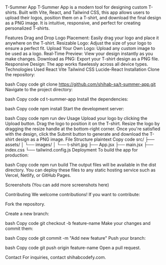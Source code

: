 T-Summer App
T-Summer App is a modern tool for designing custom T-shirts. Built with Vite, React, and Tailwind CSS, this app allows users to upload their logos, position them on a T-shirt, and download the final design as a PNG image. It is intuitive, responsive, and perfect for creating personalized T-shirts.

Features
Drag and Drop Logo Placement: Easily drag your logo and place it anywhere on the T-shirt.
Resizable Logo: Adjust the size of your logo to ensure a perfect fit.
Upload Your Own Logo: Upload any custom image to be used as a logo.
Real-Time Preview: View your design instantly as you make changes.
Download as PNG: Export your T-shirt design as a PNG file.
Responsive Design: The app works flawlessly across all device types.
Technologies Used
React
Vite
Tailwind CSS
Lucide-React
Installation
Clone the repository:

bash
Copy code
git clone https://github.com/shihab-sa/t-summer-app.git
Navigate to the project directory:

bash
Copy code
cd t-summer-app
Install the dependencies:

bash
Copy code
npm install
Start the development server:

bash
Copy code
npm run dev
Usage
Upload your logo by clicking the Upload button.
Drag the logo to position it on the T-shirt.
Resize the logo by dragging the resize handle at the bottom-right corner.
Once you're satisfied with the design, click the Submit button to generate and download the T-shirt design as a PNG image.
File Structure
plaintext
Copy code
src/
├── assets/
│ └── images/
│ └── t-shirt.jpg
├── App.jsx
├── main.jsx
├── index.css
└── tailwind.config.js
Deployment
To build the app for production:

bash
Copy code
npm run build
The output files will be available in the dist directory. You can deploy these files to any static hosting service such as Vercel, Netlify, or GitHub Pages.

Screenshots
(You can add more screenshots here)

Contributing
We welcome contributions! If you want to contribute:

Fork the repository.

Create a new branch:

bash
Copy code
git checkout -b feature-name
Make your changes and commit them:

bash
Copy code
git commit -m "Add new feature"
Push your branch:

bash
Copy code
git push origin feature-name
Open a pull request.

Contact
For inquiries, contact shihabcodefy.com.
